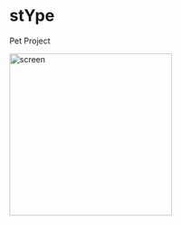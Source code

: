 # stYpe
Pet Project

<img width="287" alt="screen" src="https://user-images.githubusercontent.com/110239763/221552209-791628ad-9ca5-4173-9ebc-40bff80dc8b1.png">
